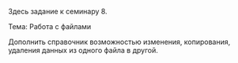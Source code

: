 Здесь задание к семинару 8. 

Тема: Работа с файлами

Дополнить справочник возможностью изменения, копирования, удаления данных из одного файла в другой.
